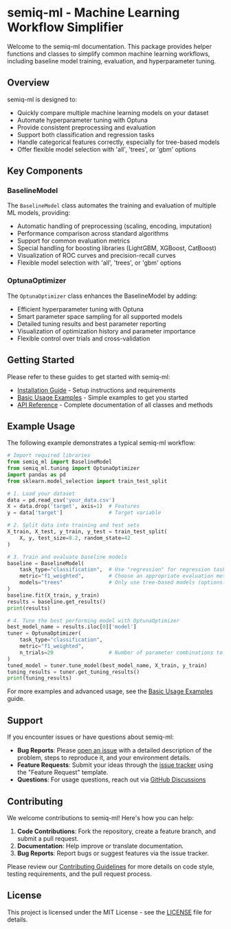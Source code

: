 # semiq-ml - Machine Learning Workflow Simplifier

Welcome to the semiq-ml documentation. This package provides helper functions and classes to simplify common machine learning workflows, including baseline model training, evaluation, and hyperparameter tuning.

## Overview

semiq-ml is designed to:

- Quickly compare multiple machine learning models on your dataset
- Automate hyperparameter tuning with Optuna
- Provide consistent preprocessing and evaluation
- Support both classification and regression tasks
- Handle categorical features correctly, especially for tree-based models
- Offer flexible model selection with 'all', 'trees', or 'gbm' options

## Key Components

### BaselineModel

The `BaselineModel` class automates the training and evaluation of multiple ML models, providing:

- Automatic handling of preprocessing (scaling, encoding, imputation)
- Performance comparison across standard algorithms
- Support for common evaluation metrics
- Special handling for boosting libraries (LightGBM, XGBoost, CatBoost)
- Visualization of ROC curves and precision-recall curves
- Flexible model selection with 'all', 'trees', or 'gbm' options

### OptunaOptimizer

The `OptunaOptimizer` class enhances the BaselineModel by adding:

- Efficient hyperparameter tuning with Optuna
- Smart parameter space sampling for all supported models
- Detailed tuning results and best parameter reporting
- Visualization of optimization history and parameter importance
- Flexible control over trials and cross-validation

## Getting Started

Please refer to these guides to get started with semiq-ml:

- [Installation Guide](https://github.com/semiqolonn/semiq-ml/wiki/Installation) - Setup instructions and requirements
- [Basic Usage Examples](https://github.com/semiqolonn/semiq-ml/wiki/BasicUsage) - Simple examples to get you started
- [API Reference](https://github.com/semiqolonn/semiq-ml/wiki/APIReference) - Complete documentation of all classes and methods

## Example Usage

The following example demonstrates a typical semiq-ml workflow:

```python
# Import required libraries
from semiq_ml import BaselineModel
from semiq_ml.tuning import OptunaOptimizer
import pandas as pd
from sklearn.model_selection import train_test_split

# 1. Load your dataset
data = pd.read_csv('your_data.csv')
X = data.drop('target', axis=1)  # Features
y = data['target']               # Target variable

# 2. Split data into training and test sets
X_train, X_test, y_train, y_test = train_test_split(
    X, y, test_size=0.2, random_state=42
)

# 3. Train and evaluate baseline models
baseline = BaselineModel(
    task_type="classification",  # Use "regression" for regression tasks
    metric="f1_weighted",        # Choose an appropriate evaluation metric
    models="trees"               # Only use tree-based models (options: 'all', 'trees', 'gbm')
)
baseline.fit(X_train, y_train)
results = baseline.get_results()
print(results)

# 4. Tune the best performing model with OptunaOptimizer
best_model_name = results.iloc[0]['model']
tuner = OptunaOptimizer(
    task_type="classification", 
    metric="f1_weighted",
    n_trials=20                  # Number of parameter combinations to try
)
tuned_model = tuner.tune_model(best_model_name, X_train, y_train)
tuning_results = tuner.get_tuning_results()
print(tuning_results)
```

For more examples and advanced usage, see the [Basic Usage Examples](https://github.com/semiqolonn/semiq-ml/wiki/BasicUsage) guide.

## Support

If you encounter issues or have questions about semiq-ml:

- **Bug Reports**: Please [open an issue](https://github.com/semiqolonn/semiq-ml/issues) with a detailed description of the problem, steps to reproduce it, and your environment details.
- **Feature Requests**: Submit your ideas through the [issue tracker](https://github.com/semiqolonn/semiq-ml/issues) using the "Feature Request" template.
- **Questions**: For usage questions, reach out via [GitHub Discussions](https://github.com/semiqolonn/semiq-ml/discussions)

## Contributing

We welcome contributions to semiq-ml! Here's how you can help:

1. **Code Contributions**: Fork the repository, create a feature branch, and submit a pull request.
2. **Documentation**: Help improve or translate documentation.
3. **Bug Reports**: Report bugs or suggest features via the issue tracker.

Please review our [Contributing Guidelines](https://github.com/semiqolonn/ml-helper/wiki/Contributing) for more details on code style, testing requirements, and the pull request process.

## License

This project is licensed under the MIT License - see the [LICENSE](LICENSE) file for details.